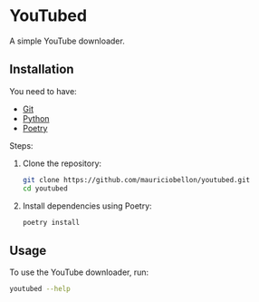 # YouTubed

A simple YouTube downloader.

## Installation

You need to have:
- [Git](https://git-scm.com/downloads)
- [Python](https://www.python.org/downloads/)
- [Poetry](https://python-poetry.org/docs/#installation)

Steps:
1. Clone the repository:
    ```bash
    git clone https://github.com/mauriciobellon/youtubed.git
    cd youtubed
    ```
2. Install dependencies using Poetry:
    ```bash
    poetry install
    ```

## Usage

To use the YouTube downloader, run:
```bash
youtubed --help